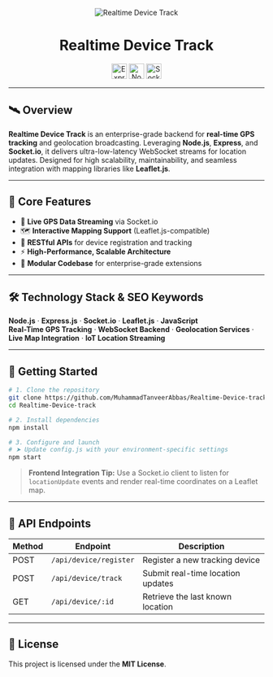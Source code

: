 <p align="center">
  <img src="https://i.postimg.cc/J76vRdbv/Tracker.png" alt="Realtime Device Track" />
</p>

<h1 align="center">Realtime Device Track</h1>

<p align="center">
  <img src="https://img.shields.io/badge/Express-000000?logo=express&logoColor=white&style=for-the-badge" height="30" alt="Express" />
  <img src="https://img.shields.io/badge/Node.js-339933?logo=nodedotjs&logoColor=white&style=for-the-badge" height="30" alt="Node.js" />
  <img src="https://img.shields.io/badge/Socket.io-010101?logo=socketdotio&logoColor=white&style=for-the-badge" height="30" alt="Socket.io" />
</p>

---

## 🛰️ Overview

**Realtime Device Track** is an enterprise-grade backend for **real-time GPS tracking** and geolocation broadcasting. Leveraging **Node.js**, **Express**, and **Socket.io**, it delivers ultra-low-latency WebSocket streams for location updates. Designed for high scalability, maintainability, and seamless integration with mapping libraries like **Leaflet.js**.

---

## 📌 Core Features

- 🔄 **Live GPS Data Streaming** via Socket.io  
- 🗺️ **Interactive Mapping Support** (Leaflet.js-compatible)  
- 🧭 **RESTful APIs** for device registration and tracking  
- ⚡ **High-Performance, Scalable Architecture**  
- 🧩 **Modular Codebase** for enterprise-grade extensions  

---

## 🛠️ Technology Stack & SEO Keywords

**Node.js** · **Express.js** · **Socket.io** · **Leaflet.js** · **JavaScript**  
**Real-Time GPS Tracking** · **WebSocket Backend** · **Geolocation Services** · **Live Map Integration** · **IoT Location Streaming**

---

## 🚀 Getting Started

```bash
# 1. Clone the repository
git clone https://github.com/MuhammadTanveerAbbas/Realtime-Device-track.git
cd Realtime-Device-track

# 2. Install dependencies
npm install

# 3. Configure and launch
# ➤ Update config.js with your environment-specific settings
npm start
````

> **Frontend Integration Tip:**
> Use a Socket.io client to listen for `locationUpdate` events and render real-time coordinates on a Leaflet map.

---

## 📡 API Endpoints

| Method | Endpoint               | Description                       |
| ------ | ---------------------- | --------------------------------- |
| POST   | `/api/device/register` | Register a new tracking device    |
| POST   | `/api/device/track`    | Submit real-time location updates |
| GET    | `/api/device/:id`      | Retrieve the last known location  |

---

## 📃 License

This project is licensed under the **MIT License**.
